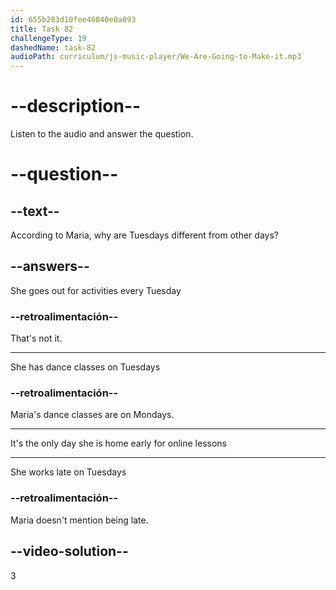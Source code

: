 ```yaml
---
id: 655b283d10fee46040e0a893
title: Task 82
challengeType: 19
dashedName: task-82
audioPath: curriculum/js-music-player/We-Are-Going-to-Make-it.mp3
---
```


<!--
AUDIO REFERENCE: 
Maria: On Tuesdays, I learn Japanese. I take online lessons at 7 PM. I think it is the only day I am home so early.
-->

# --description--

Listen to the audio and answer the question.

# --question--

## --text--

According to Maria, why are Tuesdays different from other days?

## --answers--

She goes out for activities every Tuesday

### --retroalimentación--

That's not it.

---

She has dance classes on Tuesdays

### --retroalimentación--

Maria's dance classes are on Mondays.

---

It's the only day she is home early for online lessons

---

She works late on Tuesdays

### --retroalimentación--

Maria doesn't mention being late.

## --video-solution--

3
